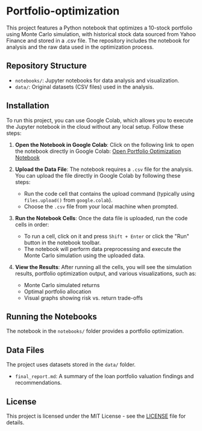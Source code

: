 # Portfolio-optimization
This project features a Python notebook that optimizes a 10-stock portfolio using Monte Carlo simulation, with historical stock data sourced from Yahoo Finance and stored in a .csv file. The repository includes the notebook for analysis and the raw data used in the optimization process.

## Repository Structure
- `notebooks/`: Jupyter notebooks for data analysis and visualization.
- `data/`: Original datasets (CSV files) used in the analysis.

## Installation
To run this project, you can use Google Colab, which allows you to execute the Jupyter notebook in the cloud without any local setup. Follow these steps:

1. **Open the Notebook in Google Colab**:
   Click on the following link to open the notebook directly in Google Colab:
   [Open Portfolio Optimization Notebook](https://colab.research.google.com/github/your-username/portfolio-optimization/blob/main/portfolio_optimization.ipynb)

2. **Upload the Data File**:
   The notebook requires a `.csv` file for the analysis. You can upload the file directly in Google Colab by following these steps:
   - Run the code cell that contains the upload command (typically using `files.upload()` from `google.colab`).
   - Choose the `.csv` file from your local machine when prompted.

3. **Run the Notebook Cells**:
   Once the data file is uploaded, run the code cells in order:
   - To run a cell, click on it and press `Shift + Enter` or click the "Run" button in the notebook toolbar.
   - The notebook will perform data preprocessing and execute the Monte Carlo simulation using the uploaded data.

4. **View the Results**:
   After running all the cells, you will see the simulation results, portfolio optimization output, and various visualizations, such as:
   - Monte Carlo simulated returns
   - Optimal portfolio allocation
   - Visual graphs showing risk vs. return trade-offs

## Running the Notebooks
The notebook in the `notebooks/` folder provides a portfolio optimization.


## Data Files
The project uses datasets stored in the `data/` folder.



- `final_report.md`: A summary of the loan portfolio valuation findings and recommendations.

## License
This project is licensed under the MIT License - see the [LICENSE](LICENSE) file for details.
